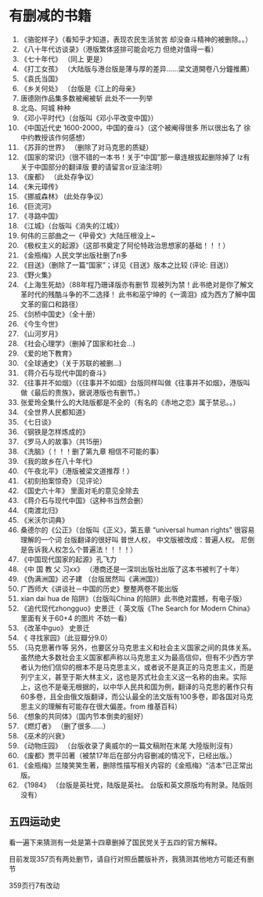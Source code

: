 # 有删减的书籍

1. 《骆驼样子》（看知乎才知道，表现农民生活贫苦 却没奋斗精神的被删除。。）
2. 《八十年代访谈录》（港版繁体竖排可能会吃力 但绝对值得一看）
3. 《七十年代》 （同上 更是）
2. 《打工女孩》 （大陆版与港台版是薄与厚的差异……梁文道開卷八分鐘推薦）
2. 《袁氏当国》
2. 《乡关何处》 （台版是《江上的母亲》
2.   唐德刚作品集多数被阉被斩 此处不一一列举
2.   北岛、阿城 种种
2. 《邓小平时代》（台版叫《邓小平改变中国》）
2. 《中国近代史 1600-2000，中国的奋斗》（这个被阉得很多 所以很出名了 徐中约教授该作何感想）
2. 《苏菲的世界》 （删除了对马克思的质疑）
2. 《国家的常识》（很不错的一本书！关于“中国”那一章连根拔起删除掉了 lz有关于中国部分的翻译版 要的请留言or豆油注明）
2. 《废都》 （此处存争议）
3. 《朱元璋传》
4. 《挪威森林》 (此处存争议）
5. 《巨流河》
6. 《寻路中国》
7. 《江城》（台版叫《消失的江城》）
8.  何伟的三部曲之一《甲骨文》大陆压根没上~
9. 《极权主义的起源》（这部书奠定了阿伦特政治思想家的基础！！！）
10. 《金瓶梅》人民文学出版社删了n多
11. 《目送》（删除了一篇“国家”；详见《目送》版本之比较 (评论: 目送)）
12. 《野火集》
13.  《上海生死劫》（88年程乃珊译版亦有删节 现被列为禁！此书绝对是你了解文革时代的残酷斗争的不二选择！ 此书和巫宁坤的《一滴泪》成为西方了解中国文革的窗口和路径）
14. 《剑桥中国史》（全十册）
15.  《今生今世》
16. 《山河岁月》
17. 《社会心理学》（删掉了国家和社会...)
18. 《爱的地下教育》
19. 《全球通史》（关于苏联的被删...)
20. 《蒋介石与现代中国的奋斗》
21. 《往事并不如烟》（《往事并不如烟》台版同样叫做《往事并不如烟》，港版叫做《最后的贵族》，据说港版也有删节。）
22. 张爱玲全集什么的大陆版都是不全的（有名的《赤地之恋》属于禁忌。。）
23. 《全世界人民都知道》
24. 《七日谈》
25. 《钢铁是怎样炼成的》
26.  《罗马人的故事》（共15册）
27.  《洗脑》（！！！删了第九章 相信不可能的事）
28. 《我的故乡在八十年代》
29. 《午夜北平》（港版被梁文道推荐！）
30. 《初刻拍案惊奇》（见评论）
31.  《国史六十年》 里面对毛的意见全除去
32. 《蒋介石与现代中国》（这种书当然会删）
33. 《南渡北归》
34. 《米沃尔词典》
35.  桑德尔的《公正》（台版叫《正义》，第五章 “universal human rights” 很容易理解的一个词 台版翻译的很好叫 普世人权， 中文版被改成：普遍人权。 尼倒是告诉我人权怎么个普遍法！！！！）
36.  《中国现代国家的起源》孔飞力
37.  《中 国 教 父 习xx》 （港商还是一深圳出版社出版了这本书被判了十年）
38. 《伪满洲国》迟子建 （台版居然叫《满洲国》）
39.   广西师大《讲谈社－中国的历史》整整两卷不能出版
40.   xian dai hua de 陷阱》（台版叫China 的陷阱》此书绝对震撼，有电子版）
41.  《追代现代zhongguo》史景迁（ 英文版《The Search for Modern China》里面有关于60+4 的图片 不妨一看）
42.  《改革中guo》 史景迁
43.  《 寻找家园》（此豆瓣分9.0）
44.  （马克思著作等 另外，也要区分马克思主义和社会主义国家之间的具体关系。虽然绝大多数社会主义国家都声称以马克思主义为最高信仰，但有不少西方学者认为他们信仰的根本不是马克思主义，或者说不是真正的马克思主义，而是列宁主义，甚至于斯大林主义，这也是苏式社会主义这一名称的由来。实际上，这也不是毫无根据的，以中华人民共和国为例，翻译的马克思的著作只有60多卷，且全由俄文版翻译，而公认最全的法文版有100多卷，即各国对马克思主义的理解有可能存在很大偏差。from 维基百科）
45. 《想象的共同体》（国内节本倒卖的挺好）
46.  《燃灯者》 （删了很多……）
47. 《巫术的兴衰》 
48. 《动物庄园》 （台版收录了奥威尔的一篇文稿附在末尾 大陸版則沒有）
49.  《废都》贾平凹著（被禁17年后在部分内容删减的情况下，已经出版。）
50. 《金瓶梅》兰陵笑笑生著，删除性描写相关内容的《金瓶梅》“洁本”已正常出版。
51. 《1984》 （台版是英社党，陆版是英社。 台版和英文原版均有附录。陆版则没有）


## 五四运动史

看一遍下来猜测有一处是第十四章删掉了国民党关于五四的官方解释。

目前发现357页有两处删节，请自行对照岳麓版补齐，我猜测其他地方可能还有删节

359页行7有改动
